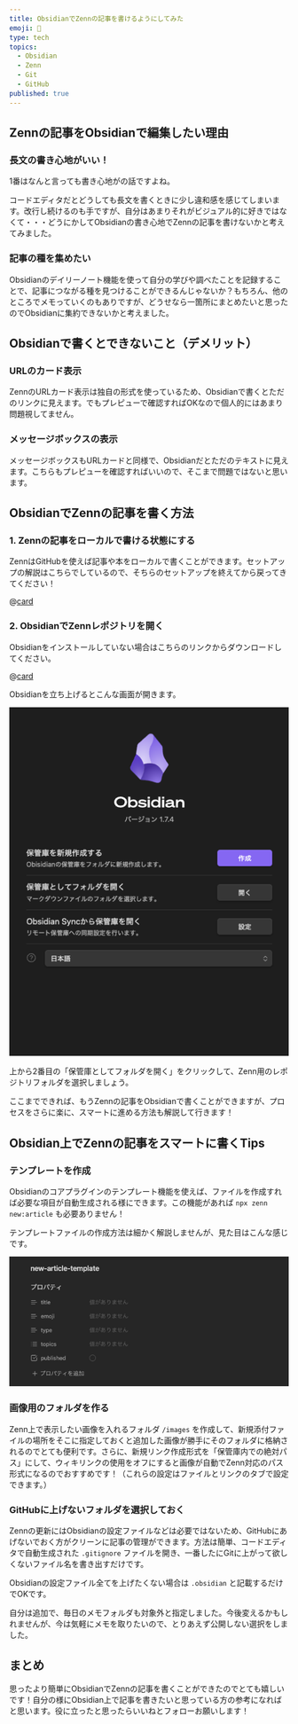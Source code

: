 ```yaml
---
title: ObsidianでZennの記事を書けるようにしてみた
emoji: 👀
type: tech
topics:
  - Obsidian
  - Zenn
  - Git
  - GitHub
published: true
---
```

## Zennの記事をObsidianで編集したい理由

###  長文の書き心地がいい！

1番はなんと言っても書き心地がの話ですよね。

コードエディタだとどうしても長文を書くときに少し違和感を感じてしまいます。改行し続けるのも手ですが、自分はあまりそれがビジュアル的に好きではなくて・・・どうにかしてObsidianの書き心地でZennの記事を書けないかと考えてみました。

### 記事の種を集めたい

Obsidianのデイリーノート機能を使って自分の学びや調べたことを記録することで、記事につながる種を見つけることができるんじゃないか？もちろん、他のところでメモっていくのもありですが、どうせなら一箇所にまとめたいと思ったのでObsidianに集約できないかと考えました。

## Obsidianで書くとできないこと（デメリット）

### URLのカード表示

ZennのURLカード表示は独自の形式を使っているため、Obsidianで書くとただのリンクに見えます。でもプレピューで確認すればOKなので個人的にはあまり問題視してません。

### メッセージボックスの表示

メッセージボックスもURLカードと同様で、Obsidianだとただのテキストに見えます。こちらもプレピューを確認すればいいので、そこまで問題ではないと思います。

##  ObsidianでZennの記事を書く方法

### 1. Zennの記事をローカルで書ける状態にする

ZennはGitHubを使えば記事や本をローカルで書くことができます。セットアップの解説はこちらでしているので、そちらのセットアップを終えてから戻ってきてください！

@[card](https://zenn.dev/megshinagawa/articles/writing-zenn-articles-locally)

### 2. ObsidianでZennレポジトリを開く

Obsidianをインストールしていない場合はこちらのリンクからダウンロードしてください。

@[card](https://obsidian.md/download)

Obsidianを立ち上げるとこんな画面が開きます。

![](/images/obsidian-initial-screen.png)

上から2番目の「保管庫としてフォルダを開く」をクリックして、Zenn用のレポジトリフォルダを選択しましょう。

ここまでできれば、もうZennの記事をObsidianで書くことができますが、プロセスをさらに楽に、スマートに進める方法も解説して行きます！

## Obsidian上でZennの記事をスマートに書くTips

### テンプレートを作成

Obsidianのコアプラグインのテンプレート機能を使えば、ファイルを作成すれば必要な項目が自動生成される様にできます。この機能があれば `npx zenn new:article` も必要ありません！

テンプレートファイルの作成方法は細かく解説しませんが、見た目はこんな感じです。

![](/images/obsidian-new-article-template.png)
### 画像用のフォルダを作る

Zenn上で表示したい画像を入れるフォルダ `/images` を作成して、新規添付ファイルの場所をそこに指定しておくと追加した画像が勝手にそのフォルダに格納されるのでとても便利です。さらに、新規リンク作成形式を「保管庫内での絶対パス」にして、ウィキリンクの使用をオフにすると画像が自動でZenn対応のパス形式になるのでおすすめです！（これらの設定はファイルとリンクのタブで設定できます。）

### GitHubに上げないフォルダを選択しておく

Zennの更新にはObsidianの設定ファイルなどは必要ではないため、GitHubにあげないでおく方がクリーンに記事の管理ができます。方法は簡単、コードエディタで自動生成された `.gitignore` ファイルを開き、一番したにGitに上がって欲しくないファイル名を書き出すだけです。

Obsidianの設定ファイル全てを上げたくない場合は `.obsidian` と記載するだけでOKです。

自分は追加で、毎日のメモフォルダも対象外と指定しました。今後変えるかもしれませんが、今は気軽にメモを取りたいので、とりあえず公開しない選択をしました。

## まとめ

思ったより簡単にObsidianでZennの記事を書くことができたのでとても嬉しいです！自分の様にObsidian上で記事を書きたいと思っている方の参考になればと思います。役に立ったと思ったらいいねとフォローお願いします！
